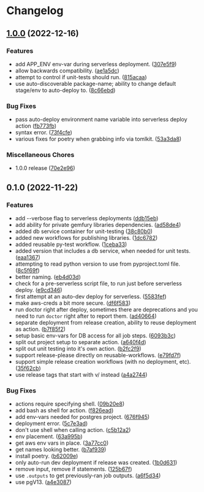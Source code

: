 # Changelog

## [1.0.0](https://github.com/zerapix/reusable-workflows/compare/v0.1.0...v1.0.0) (2022-12-16)


### Features

* add APP_ENV env-var during serverless deployment. ([307e5f9](https://github.com/zerapix/reusable-workflows/commit/307e5f937ade7e3d0670e1a96d802899fada3b73))
* allow backwards compatibility. ([ae1a5dc](https://github.com/zerapix/reusable-workflows/commit/ae1a5dc620f1a2a98280fd60711e8072c4bb947e))
* attempt to control if unit-tests should run. ([815acaa](https://github.com/zerapix/reusable-workflows/commit/815acaa731e3d8395be5629f2ada467682be2492))
* use auto-discoverable package-name; ability to change default stage/env to auto-deploy to. ([8c66ebd](https://github.com/zerapix/reusable-workflows/commit/8c66ebd3e4c135881c3ba78c2db11a432a723b4b))


### Bug Fixes

* pass auto-deploy environment name variable into serverless deploy action ([fb773fb](https://github.com/zerapix/reusable-workflows/commit/fb773fba28d35c42467e7757adb7c0797c269ff4))
* syntax error. ([73f4cfe](https://github.com/zerapix/reusable-workflows/commit/73f4cfec511289142d3645d6cde15969399e248c))
* various fixes for poetry when grabbing info via tomlkit. ([53a3da8](https://github.com/zerapix/reusable-workflows/commit/53a3da8fb8d04487de90e4eb00c51b3de63a87f1))


### Miscellaneous Chores

* 1.0.0 release ([70e2e96](https://github.com/zerapix/reusable-workflows/commit/70e2e96af42b5b86274789c1c27055b24ddd90a7))

## 0.1.0 (2022-11-22)


### Features

* add --verbose flag to serverless deployments ([ddb15eb](https://github.com/zerapix/reusable-workflows/commit/ddb15eb93790ed4aaf1c4e82352e3ac424ce1a73))
* add ability for private gemfury libraries dependencies. ([ad58de4](https://github.com/zerapix/reusable-workflows/commit/ad58de4e7282f084d6a0135919766b67da975475))
* added db service container for unit-testing ([38c80b0](https://github.com/zerapix/reusable-workflows/commit/38c80b0bdd4ae196ec1004f4a239c14473d152ee))
* added new workflows for publishing libraries. ([1dc6782](https://github.com/zerapix/reusable-workflows/commit/1dc6782270f41ba8bd543c046ddb769bcb37637b))
* added reusable py-test workflow. ([1ceba33](https://github.com/zerapix/reusable-workflows/commit/1ceba336ff739f48279d7672bf2323de94c1fe83))
* added version that includes a db service, when needed for unit tests. ([eaa1367](https://github.com/zerapix/reusable-workflows/commit/eaa13679eaaee26d29b0ff284e814c560a972ccb))
* attempting to read python version to use from pyproject.toml file. ([8c5f69f](https://github.com/zerapix/reusable-workflows/commit/8c5f69f58d45d2a5b73e72b2cd8ee9351893aa77))
* better naming. ([eb4d03d](https://github.com/zerapix/reusable-workflows/commit/eb4d03d37d9e66fde93b90ad09613416a5d4adf4))
* check for a pre-serverless script file, to run just before serverless deploy. ([e9cd346](https://github.com/zerapix/reusable-workflows/commit/e9cd346f9a5320d0b1bfd47a76a416ab7276c87c))
* first attempt at an auto-dev deploy for serverless. ([5583fef](https://github.com/zerapix/reusable-workflows/commit/5583fef60a637f3c858e2f70272df55c2d3f24f8))
* make aws-creds a bit more secure. ([df6f583](https://github.com/zerapix/reusable-workflows/commit/df6f58389aa52d09512c6c712d112217f80c8d58))
* run doctor right after deploy, sometimes there are deprecations and you need to run `doctor` right after to report them. ([ad40664](https://github.com/zerapix/reusable-workflows/commit/ad4066406fd6a29aafca3bb4660d4359909f334c))
* separate deployment from release creation, ability to reuse deployment as action. ([b7f85f2](https://github.com/zerapix/reusable-workflows/commit/b7f85f26bff537f9a7fb8012f7ba2368a6f8d501))
* setup basic env-vars for DB access for all job steps. ([6093b3c](https://github.com/zerapix/reusable-workflows/commit/6093b3cb0421a477fc99bad16142369ccd78c7bc))
* split out project setup to separate action. ([a640f4d](https://github.com/zerapix/reusable-workflows/commit/a640f4dcd6978d80365106979f5d411128ed2eda))
* split out unit testing into it's own action. ([b2fc2f9](https://github.com/zerapix/reusable-workflows/commit/b2fc2f90fc6fe7935a19eb284c6404a555b9bb61))
* support release-please directly on reusable-workflows. ([e79fd7f](https://github.com/zerapix/reusable-workflows/commit/e79fd7f2f9dc85c0aac5a1ecf3ffddd60ace2cff))
* support simple release creation workflows (with no deployment, etc). ([35f62cb](https://github.com/zerapix/reusable-workflows/commit/35f62cb77f2ac9bcf11e8c23a19df1538d4e29b5))
* use release tags that start with v/ instead ([a4a2744](https://github.com/zerapix/reusable-workflows/commit/a4a2744c8a9e6fd7be71ca91569aa982e9a31fb2))


### Bug Fixes

* actions require specifying shell. ([09b20e8](https://github.com/zerapix/reusable-workflows/commit/09b20e8fb18eeddbf940e7e16c5173a5cf67ed9e))
* add bash as shell for action. ([f826ead](https://github.com/zerapix/reusable-workflows/commit/f826eadc6c81a9c91d879007efea0469a0e4fa29))
* add env-vars needed for postgres project. ([676f945](https://github.com/zerapix/reusable-workflows/commit/676f94579154aabec5da69042a03c33323c2a424))
* deployment error. ([5c7e3ad](https://github.com/zerapix/reusable-workflows/commit/5c7e3adaba54db6e9b613f8fcf6f49948620d9bb))
* don't use shell when calling action. ([c5b12a2](https://github.com/zerapix/reusable-workflows/commit/c5b12a2a73f55b306c70de1e0cf7241873870752))
* env placement. ([63a995b](https://github.com/zerapix/reusable-workflows/commit/63a995b50f854b2854ed852f0b150790baa3cd18))
* get aws env vars in place. ([3a77cc0](https://github.com/zerapix/reusable-workflows/commit/3a77cc01f4b1be1f95b7ba4af5d755d2591ced2b))
* get names looking better. ([b7af939](https://github.com/zerapix/reusable-workflows/commit/b7af9393ff02b3d90e6a9797928f98bd2a199c64))
* install poetry. ([b62009e](https://github.com/zerapix/reusable-workflows/commit/b62009e2afc87771d3344e5b383eff6cfa8a8cd4))
* only auto-run dev deployment if release was created. ([1b0d631](https://github.com/zerapix/reusable-workflows/commit/1b0d63196ad9c61f7962f4bdf866935c9c5d4e46))
* remove input, remove if statements. ([125b67f](https://github.com/zerapix/reusable-workflows/commit/125b67f788e34c4d80de6cdeb62154cb9c88b0c8))
* use `.outputs` to get previously-ran job outputs. ([a6f5d34](https://github.com/zerapix/reusable-workflows/commit/a6f5d34dd7ec17ca8714f15f118b0fb000f767be))
* use pgV13. ([a4e3087](https://github.com/zerapix/reusable-workflows/commit/a4e308725cbff4a2250478e18f0ed87c761f5c5e))
